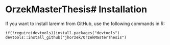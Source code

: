# OrzekMasterThesis# Installation
If you want to install laremm from GitHub, use the following commands in R:

```{r, eval=FALSE}
if(!require(devtools))install.packages("devtools")
devtools::install_github("jhorzek/OrzekMasterThesis")
```
